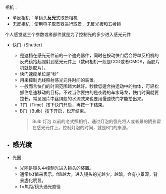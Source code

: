 相机：
- 单反相机：单镜头**反光**式取景相机
- 无反相机：使用电子取景器进行取景，无反光板和五棱镜

个人感觉这三个参数或者部件就是为了控制光的多少进入感光元件

- 快门（Shutter）
	- 是遮挡在感光元件前的一个遮光器件，同时在按动快门后会将单反相机的反光镜抬起照射到感光元件上（数码相机一般是CCD或者CMOS，而胶片机就是胶片）。
	- 快门速度单位是“秒”
	- 用来控制光线照射感光元件时间的装置。
	- 一般而言快门的时间范围越大越好。秒数低适合拍运动中的物体，可轻松抓住急速移动的目标。不过当你要拍的是夜晚的车水马龙，快门时间就要拉长，常见照片中丝绢般的水流效果也要用慢速快门才能拍出来。
	- T门（Time）按下快门开启，再按一下结束。
	- B门（Bulb）按下开启，松开结束。
		> Bulb 灯泡 以前的老式照相机，通过灯泡的强光将人或者景的阴影留在感光元件上。控制灯泡的时间，就是B门的来源。

- 感光度
	-
- 光圈
	- 光圈是镜头中控制光进入镜头的装置。
	- 通常以f值来表示。f值越大，进入镜头的光越少，越暗，会有小景深，背景虚化明显。
	- f=焦距/镜头通光直径
